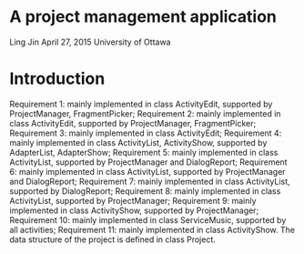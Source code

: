 # A project management application

Ling Jin
April 27, 2015
University of Ottawa

# Introduction

Requirement 1: mainly implemented in class ActivityEdit, supported by ProjectManager, FragmentPicker;
Requirement 2: mainly implemented in class ActivityEdit, supported by ProjectManager, FragmentPicker;
Requirement 3: mainly implemented in class ActivityEdit;
Requirement 4: mainly implemented in class ActivityList, ActivityShow, supported by AdapterList, AdapterShow;
Requirement 5: mainly implemented in class ActivityList, supported by ProjectManager and DialogReport;
Requirement 6: mainly implemented in class ActivityList, supported by ProjectManager and DialogReport;
Requirement 7: mainly implemented in class ActivityList, supported by DialogReport;
Requirement 8: mainly implemented in class ActivityList, supported by ProjectManager;
Requirement 9: mainly implemented in class ActivityShow, supported by ProjectManager;
Requirement 10: mainly implemented in class ServiceMusic, supported by all activities;
Requirement 11: mainly implemented in class ActivityShow.
The data structure of the project is defined in class Project.
